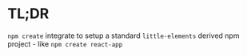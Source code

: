 # TL;DR

`npm create` integrate to setup a standard `little-elements` derived npm project - like `npm create react-app`
